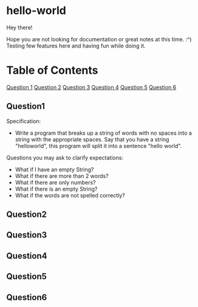 # hello-world

Hey there!

Hope you are not looking for documentation or great notes at this time. :^) Testing few features here and having fun while doing it.

# Table of Contents

[Question 1](#question1)
[Question 2](#question2)
[Question 3](#question3)
[Question 4](#question4)
[Question 5](#question5)
[Question 6](#question6)

## Question1

Specification:
- Write a program that breaks up a string of words with no spaces into a string with the appropriate spaces.
Say that you have a string "helloworld", this program will split it into a sentence "hello world".

Questions you may ask to clarify expectations:
- What if I have an empty String?
- What if there are more than 2 words?
- What if there are only numbers?
- What if there is an empty String?
- What if the words are not spelled correctly?

## Question2



## Question3



## Question4




## Question5



## Question6



